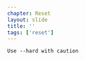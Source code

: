 ```yaml
---
chapter: Reset
layout: slide
title: ''
tags: ['reset']
---
```


<div class="sticky">
	<span><i class="icon-warning-sign"> </i></span>

	Use --hard with caution
</div>